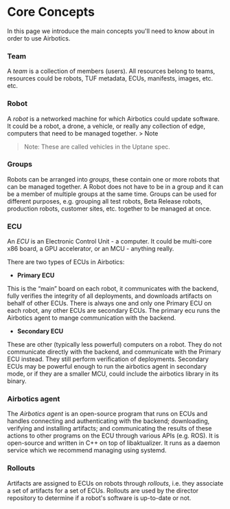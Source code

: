 # Core Concepts

In this page we introduce the main concepts you'll need to know about in order to use Airbotics.

### Team

A _team_ is a collection of members (users). All resources belong to teams, resources could be robots, TUF metadata, ECUs, manifests, images, etc. etc.


### Robot 

A _robot_ is a networked machine for which Airbotics could update software. It could be a robot, a drone, a vehicle, or really any collection of edge, computers that need to be managed together. > Note

> Note: These are called vehicles in the Uptane spec.


### Groups

Robots can be arranged into _groups_, these contain one or more robots that can be managed together. A Robot does not have to be in a group and it can be a member of multiple groups at the same time. Groups can be used for different purposes, e.g. grouping all test robots, Beta Release robots, production robots, customer sites, etc. together to be managed at once.



### ECU

An _ECU_ is an Electronic Control Unit - a computer. It could be multi-core x86 board, a GPU accelerator, or an MCU - anything really.

There are two types of ECUs in Airbotics:

- **Primary ECU**

This is the “main” board on each robot, it communicates with the backend, fully verifies the integrity of all deployments, and downloads artifacts on behalf of other ECUs. There is always one and only one Primary ECU on each robot, any other ECUs are secondary ECUs. The primary ecu runs the Airbotics agent to mange communication with the backend.

- **Secondary ECU**

These are other (typically less powerful) computers on a robot. They do not communicate directly with the backend, and communicate with the Primary ECU instead. They still perform verification of deployments. Secondary ECUs may be powerful enough to run the airbotics agent in secondary mode, or if they are a smaller MCU, could include the airbotics library in its binary.


### Airbotics agent

The _Airbotics agent_ is an open-source program that runs on ECUs and handles connecting and authenticating with the backend; downloading, verifying and installing artifacts; and communicating the results of these actions to other programs on the ECU through various APIs (e.g. ROS). It is open-source and written in C++ on top of libaktualizer. It runs as a daemon service which we recommend managing using systemd.

### Rollouts

Artifacts are assigned to ECUs on robots through _rollouts_, i.e. they associate a set of artifacts for a set of ECUs. Rollouts are used by the director repository to determine if a robot's software is up-to-date or not.